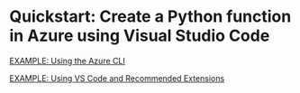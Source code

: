 # Quickstart: Create a Python function in Azure using Visual Studio Code

[EXAMPLE: Using the Azure CLI](./demo-azure-cli/README.md)

[EXAMPLE: Using VS Code and Recommended Extensions](./demo-azure-vscode/README.md)
